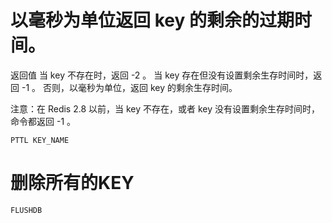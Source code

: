 
# 以毫秒为单位返回 key 的剩余的过期时间。
返回值
当 key 不存在时，返回 -2 。 当 key 存在但没有设置剩余生存时间时，返回 -1 。 否则，以毫秒为单位，返回 key 的剩余生存时间。

注意：在 Redis 2.8 以前，当 key 不存在，或者 key 没有设置剩余生存时间时，命令都返回 -1 。
```angularjs
PTTL KEY_NAME
```

# 删除所有的KEY
```angularjs
FLUSHDB
```


